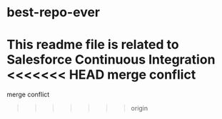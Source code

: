# best-repo-ever
This readme file is related to Salesforce Continuous Integration
<<<<<<< HEAD
merge conflict
=======
merge conflict
>>>>>>> origin
